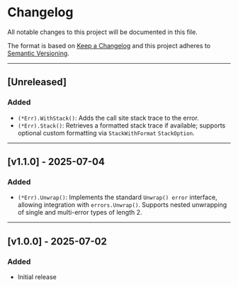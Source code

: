 # Changelog

All notable changes to this project will be documented in this file.

The format is based on [Keep a Changelog](https://keepachangelog.com/en/1.0.0/)
and this project adheres to [Semantic Versioning](https://semver.org/).

---

## [Unreleased]

### Added
- `(*Err).WithStack()`: Adds the call site stack trace to the error.
- `(*Err).Stack()`: Retrieves a formatted stack trace if available; supports optional custom formatting via `StackWithFormat` `StackOption`.

---

## [v1.1.0]  - 2025-07-04

### Added
- `(*Err).Unwrap()`: Implements the standard `Unwrap() error` interface, allowing integration with `errors.Unwrap()`. Supports nested unwrapping of single and multi-error types of length 2.

---

## [v1.0.0] - 2025-07-02

### Added
- Initial release
